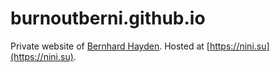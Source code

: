 burnoutberni.github.io
======================

Private website of [Bernhard Hayden](https://github.com/burnoutberni). Hosted at [https://nini.su](https://nini.su).
